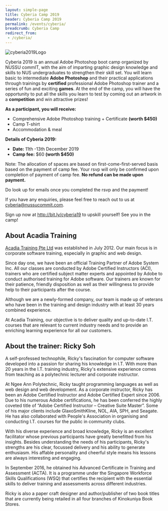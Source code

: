 ```yaml
---
layout: simple-page
title: Cyberia Camp 2019
header: Cyberia Camp 2019
permalink: /events/cyberia/
breadcrumb: Cyberia Camp
redirect_from:
 - /cyberia/
---
```


![cyberia2019Logo]({{site.baseurl}}/images/cyberia.jpg)

Cyberia 2019 is an annual Adobe Photoshop boot camp organized by NUSSU commIT, with the aim of imparting graphic design knowledge and skills to NUS undergraduates to strengthen their skill set. You will learn basic to intermediate **Adobe Photoshop** and their practical applications through trainings by **certified** professional Adobe Photoshop trainer and a series of fun and exciting **games**. At the end of the camp, you will have the opportunity to put all the skills you learn to test by coming out an artwork in a **competition** and win attractive prizes!

**As a participant, you will receive:**
* Comprehensive Adobe Photoshop training + Certificate **(worth $450)**
* Camp T-shirt
* Accommodation & meal

**Details of Cyberia 2019:**
* **Date:** 11th -13th December 2019
* **Camp fee:** $60 **(worth $450)**

Note: The allocation of spaces are based on first-come-first-served basis based on the payment of camp fee. Your rsvp will only be confirmed upon completion of payment of camp fee. **No refund can be made upon payment.**

Do look up for emails once you completed the rsvp and the payment!

If you have any enquiries, please feel free to reach out to us at [cyberia@nussucommit.com](mailto:cyberia@nussucommit.com).

Sign up now at http://bit.ly/cyberia19 to upskill yourself! See you in the camp!

## About Acadia Training
[Acadia Training Pte Ltd](https://www.acadia.sg) was established in July 2012. Our main focus is in corporate software training, especially in graphic and web design.

Since day one, we have been an official Training Partner of Adobe System Inc. All our classes are conducted by Adobe Certified Instructors (ACI), trainers who are certified subject matter experts and appointed by Adobe to conduct authorised training for Adobe software. Our trainers are known for their patience, friendly disposition as well as their willingness to provide help to their participants after the course.

Although we are a newly-formed company, our team is made up of veterans who have been in the training and design industry with at least 30 years combined experience.

At Acadia Training, our objective is to deliver quality and up-to-date I.T. courses that are relevant to current industry needs and to provide an enriching learning experience for all our customers.

## About the trainer: Ricky Soh
A self-professed technophile, Ricky's fascination for computer software developed into a passion for sharing his knowledge in I.T. With more than 20 years in the I.T. training industry, Ricky's extensive experience comes from teaching as a polytechnic lecturer and corporate instructor.

At Ngee Ann Polytechnic, Ricky taught programming languages as well as web design and web development. As a corporate instructor, Ricky has been an Adobe Certified Instructor and Adobe Certified Expert since 2006. Due to his numerous Adobe certifications, he has been conferred the highly coveted title of “Adobe Certified Instructor – Creative Suite Master”. Some of his major clients include GlaxoSmithKline, NOL, AIA, SPH, and Seagate. He has also collaborated with People's Association in organising and conducting I.T. courses for the public in community clubs.

With his diverse experience and broad knowledge, Ricky is an excellent facilitator whose previous participants have greatly benefitted from his insights. Besides understanding the needs of his participants, Ricky's strengths are his clear, focussed delivery and his ability to generate enthusiasm. His affable personality and cheerful style means his lessons are always interesting and engaging.

In September 2016, he obtained his Advanced Certificate in Training and Assessment (ACTA). It is a programme under the Singapore Workforce Skills Qualifications (WSQ) that certifies the recipient with the essential skills to deliver training and assessments across different industries.

Ricky is also a paper craft designer and author/publisher of two book titles that are currently being retailed in all four branches of Kinokuniya Book Stores.
